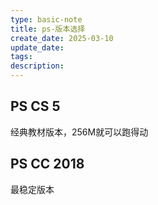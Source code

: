 ```yaml
---
type: basic-note
title: ps-版本选择
create_date: 2025-03-10
update_date: 
tags:
description:
---
```


## PS CS 5

经典教材版本，256M就可以跑得动

## PS CC 2018

最稳定版本
